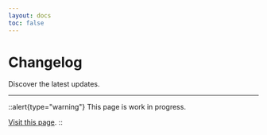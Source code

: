 ```yaml
---
layout: docs
toc: false
---
```


# Changelog

Discover the latest updates.

---

::alert{type="warning"}
This page is work in progress.

[Visit this page](https://github.com/nuxt-modules/i18n/releases).
::

